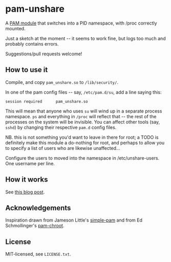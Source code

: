 pam-unshare
===========

A [PAM module](http://www.linux-pam.org/) that switches into a PID namespace,
with /proc correctly mounted.

Just a sketch at the moment -- it seems to work fine, but logs too much and
probably contains errors.

Suggestions/pull requests welcome!


How to use it
-------------

Compile, and copy `pam_unshare.so` to `/lib/security/`.

In one of the pam config files -- say, `/etc/pam.d/su`, add a line saying this:

    session required      pam_unshare.so

This will mean that anyone who uses `su` will wind up in a separate process
namespace.  `ps` and everything in `/proc` will reflect that -- the rest of
the processes on the system will be invisible.  You can affect other tools
(say, `sshd`) by changing their respective `pam.d` config files.

NB. this is not something you'd want to leave in there for root; a TODO is
definitely make this module a do-nothing for root, and perhaps to allow you
to specify a list of users who are likewise unaffected...

Configure the users to moved into the namespace in /etc/unshare-users.
One username per line.


How it works
------------

See [this blog post](http://www.gilesthomas.com/2016/04/pam-unshare-a-pam-module-that-switches-into-a-pid-namespace/).


Acknowledgements
----------------

Inspiration drawn from Jameson Little's [simple-pam](https://github.com/beatgammit/simple-pam) and from Ed
Schmollinger's [pam-chroot](https://sourceforge.net/projects/pam-chroot/).


License
-------

MIT-licensed, see `LICENSE.txt`.

